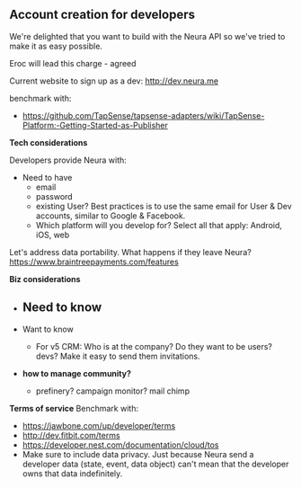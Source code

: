 ## Account creation for developers

We're delighted that you want to build with the Neura API so we've tried to make it as easy possible.

Eroc will lead this charge - agreed

Current website to sign up as a dev:
http://dev.neura.me 

benchmark with:  
  - https://github.com/TapSense/tapsense-adapters/wiki/TapSense-Platform:-Getting-Started-as-Publisher 

**Tech considerations**

Developers provide Neura with:
  - Need to have
    - email
    - password
    - existing User? Best practices is to use the same email for User & Dev accounts, similar to Google & Facebook.
    - Which platform will you develop for? Select all that apply: Android, iOS, web


Let's address data portability. What happens if they leave Neura? https://www.braintreepayments.com/features

**Biz considerations**

  - Need to know
    - 
  - Want to know
    - For v5 CRM: Who is at the company? Do they want to be users? devs? Make it easy to send them invitations.

    
   - **how to manage community?** 
     -  prefinery? campaign monitor? mail chimp
    

**Terms of service** Benchmark with:

  - https://jawbone.com/up/developer/terms 
  - http://dev.fitbit.com/terms
  - https://developer.nest.com/documentation/cloud/tos
  - Make sure to include data privacy. Just because Neura send a developer data (state, event, data object) can't mean that the developer owns that data indefinitely.
  

